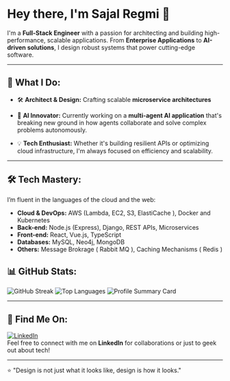 # Hey there, I'm Sajal Regmi 👋

I'm a **Full-Stack Engineer** with a passion for architecting and building high-performance, scalable applications. From **Enterprise Applications** to **AI-driven solutions**, I design robust systems that power cutting-edge software.

---

## 🚀 What I Do:

- 🛠 **Architect & Design:** Crafting scalable **microservice architectures**

- 🤖 **AI Innovator:** Currently working on a **multi-agent AI application** that's breaking new ground in how agents collaborate and solve complex problems autonomously.

- 💡 **Tech Enthusiast:** Whether it's building resilient APIs or optimizing cloud infrastructure, I'm always focused on efficiency and scalability.

---

## 🛠 Tech Mastery:

I’m fluent in the languages of the cloud and the web:

- **Cloud & DevOps:** AWS (Lambda, EC2, S3, ElastiCache ), Docker and Kubernetes
- **Back-end:** Node.js (Express), Django, REST APIs, Microservices
- **Front-end:** React, Vue.js, TypeScript
- **Databases:** MySQL, Neo4j, MongoDB
- **Others:** Message Brokrage ( Rabbit MQ ), Caching Mechanisms ( Redis )

## 📊 GitHub Stats:

![GitHub Streak](https://github-readme-streak-stats.herokuapp.com/?user=sajalregmi&theme=dark)
![Top Languages](https://github-readme-stats.vercel.app/api/top-langs/?username=sajalregmi&layout=compact&theme=dark&count_private=true)
![Profile Summary Card](https://github-profile-summary-cards.vercel.app/api/cards/profile-details?username=sajalregmi&theme=dark)

---

## 🔗 Find Me On:

[![LinkedIn](https://img.shields.io/badge/LinkedIn-blue?logo=linkedin)](https://www.linkedin.com/in/sajalregmi)  
Feel free to connect with me on **LinkedIn** for collaborations or just to geek out about tech!

---

⭐️ "Design is not just what it looks like, design is how it looks." 

